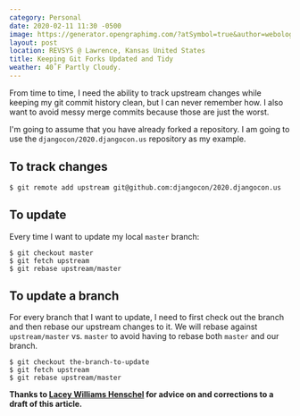 ```yaml
---
category: Personal
date: 2020-02-11 11:30 -0500
image: https://generator.opengraphimg.com/?atSymbol=true&author=webology&authorSize=text-2xl&tags=&title=Keeping+Git+Forks+Updated+and+Tidy
layout: post
location: REVSYS @ Lawrence, Kansas United States
title: Keeping Git Forks Updated and Tidy
weather: 40˚F Partly Cloudy.
---
```


From time to time, I need the ability to track upstream changes while keeping my git commit history clean, but I can never remember how. I also want to avoid messy merge commits because those are just the worst. 

I'm going to assume that you have already forked a repository. I am going to use the `djangocon/2020.djangocon.us` repository as my example. 

## To track changes

```shell
$ git remote add upstream git@github.com:djangocon/2020.djangocon.us
```

## To update 

Every time I want to update my local `master` branch:

```shell
$ git checkout master
$ git fetch upstream
$ git rebase upstream/master
```

## To update a branch

For every branch that I want to update, I need to first check out the branch and then rebase our upstream changes to it. We will rebase against `upstream/master` vs. `master` to avoid having to rebase both `master` and our branch.

```shell
$ git checkout the-branch-to-update
$ git fetch upstream
$ git rebase upstream/master
```

**Thanks to [Lacey Williams Henschel](https://twitter.com/laceynwilliams) for advice on and corrections to a draft of this article.**